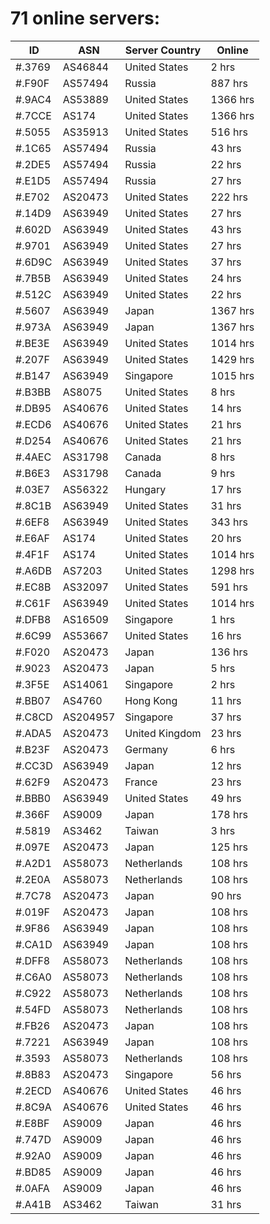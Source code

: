 # 71 online servers:

| ID | ASN | Server Country | Online |
| ------ | ------ | ------ | ------ |
| #.3769 | AS46844 | United States | 2 hrs |
| #.F90F | AS57494 | Russia | 887 hrs |
| #.9AC4 | AS53889 | United States | 1366 hrs |
| #.7CCE | AS174 | United States | 1366 hrs |
| #.5055 | AS35913 | United States | 516 hrs |
| #.1C65 | AS57494 | Russia | 43 hrs |
| #.2DE5 | AS57494 | Russia | 22 hrs |
| #.E1D5 | AS57494 | Russia | 27 hrs |
| #.E702 | AS20473 | United States | 222 hrs |
| #.14D9 | AS63949 | United States | 27 hrs |
| #.602D | AS63949 | United States | 43 hrs |
| #.9701 | AS63949 | United States | 27 hrs |
| #.6D9C | AS63949 | United States | 37 hrs |
| #.7B5B | AS63949 | United States | 24 hrs |
| #.512C | AS63949 | United States | 22 hrs |
| #.5607 | AS63949 | Japan | 1367 hrs |
| #.973A | AS63949 | Japan | 1367 hrs |
| #.BE3E | AS63949 | United States | 1014 hrs |
| #.207F | AS63949 | United States | 1429 hrs |
| #.B147 | AS63949 | Singapore | 1015 hrs |
| #.B3BB | AS8075 | United States | 8 hrs |
| #.DB95 | AS40676 | United States | 14 hrs |
| #.ECD6 | AS40676 | United States | 21 hrs |
| #.D254 | AS40676 | United States | 21 hrs |
| #.4AEC | AS31798 | Canada | 8 hrs |
| #.B6E3 | AS31798 | Canada | 9 hrs |
| #.03E7 | AS56322 | Hungary | 17 hrs |
| #.8C1B | AS63949 | United States | 31 hrs |
| #.6EF8 | AS63949 | United States | 343 hrs |
| #.E6AF | AS174 | United States | 20 hrs |
| #.4F1F | AS174 | United States | 1014 hrs |
| #.A6DB | AS7203 | United States | 1298 hrs |
| #.EC8B | AS32097 | United States | 591 hrs |
| #.C61F | AS63949 | United States | 1014 hrs |
| #.DFB8 | AS16509 | Singapore | 1 hrs |
| #.6C99 | AS53667 | United States | 16 hrs |
| #.F020 | AS20473 | Japan | 136 hrs |
| #.9023 | AS20473 | Japan | 5 hrs |
| #.3F5E | AS14061 | Singapore | 2 hrs |
| #.BB07 | AS4760 | Hong Kong | 11 hrs |
| #.C8CD | AS204957 | Singapore | 37 hrs |
| #.ADA5 | AS20473 | United Kingdom | 23 hrs |
| #.B23F | AS20473 | Germany | 6 hrs |
| #.CC3D | AS63949 | Japan | 12 hrs |
| #.62F9 | AS20473 | France | 23 hrs |
| #.BBB0 | AS63949 | United States | 49 hrs |
| #.366F | AS9009 | Japan | 178 hrs |
| #.5819 | AS3462 | Taiwan | 3 hrs |
| #.097E | AS20473 | Japan | 125 hrs |
| #.A2D1 | AS58073 | Netherlands | 108 hrs |
| #.2E0A | AS58073 | Netherlands | 108 hrs |
| #.7C78 | AS20473 | Japan | 90 hrs |
| #.019F | AS20473 | Japan | 108 hrs |
| #.9F86 | AS63949 | Japan | 108 hrs |
| #.CA1D | AS63949 | Japan | 108 hrs |
| #.DFF8 | AS58073 | Netherlands | 108 hrs |
| #.C6A0 | AS58073 | Netherlands | 108 hrs |
| #.C922 | AS58073 | Netherlands | 108 hrs |
| #.54FD | AS58073 | Netherlands | 108 hrs |
| #.FB26 | AS20473 | Japan | 108 hrs |
| #.7221 | AS63949 | Japan | 108 hrs |
| #.3593 | AS58073 | Netherlands | 108 hrs |
| #.8B83 | AS20473 | Singapore | 56 hrs |
| #.2ECD | AS40676 | United States | 46 hrs |
| #.8C9A | AS40676 | United States | 46 hrs |
| #.E8BF | AS9009 | Japan | 46 hrs |
| #.747D | AS9009 | Japan | 46 hrs |
| #.92A0 | AS9009 | Japan | 46 hrs |
| #.BD85 | AS9009 | Japan | 46 hrs |
| #.0AFA | AS9009 | Japan | 46 hrs |
| #.A41B | AS3462 | Taiwan | 31 hrs |

